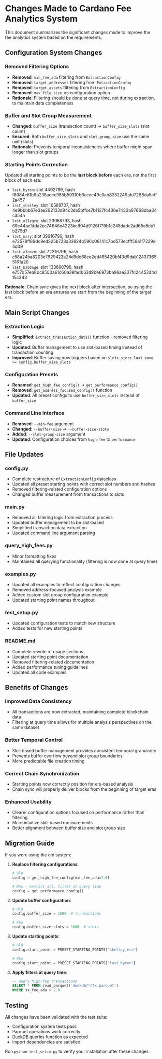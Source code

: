 # Changes Made to Cardano Fee Analytics System

This document summarizes the significant changes made to improve the fee analytics system based on the requirements.

## Configuration System Changes

### Removed Filtering Options
- **Removed**: `min_fee_ada` filtering from `ExtractionConfig`
- **Removed**: `target_addresses` filtering from `ExtractionConfig`  
- **Removed**: `target_assets` filtering from `ExtractionConfig`
- **Removed**: `max_file_size_mb` configuration option
- **Rationale**: Filtering should be done at query time, not during extraction, to maintain data completeness

### Buffer and Slot Group Measurement
- **Changed**: `buffer_size` (transaction count) → `buffer_size_slots` (slot count)
- **Ensured**: Both `buffer_size_slots` and `slot_group_size` use the same unit (slots)
- **Rationale**: Prevents temporal inconsistencies where buffer might span longer than slot groups

### Starting Points Correction
Updated all starting points to be the **last block before** each era, not the first block of each era:

- `last_byron`: slot 4492799, hash f8084c61b6a238acec985b59310b6ecec49c0ab8352249afd7268da5cff2a457
- `last_shelley`: slot 16588737, hash 4e9bbbb67e3ae262133d94c3da5bffce7b1127fc436e7433b87668dba34c354a
- `last_allegra`: slot 23068793, hash 69c44ac1dda2ec74646e4223bc804d9126f719b1c245dadc2ad65e8de1b276d7
- `last_mary`: slot 39916796, hash e72579ff89dc9ed325b723a33624b596c08141c7bd573ecfff56a1f7229e4d09
- `last_alonzo`: slot 72316796, hash c58a24ba8203e7629422a24d9dc68ce2ed495420bf40d9dab124373655161a20
- `last_babbage`: slot 133660799, hash e757d57eb8dc9500a61c60a39fadb63d9be6973ba96ae337fd24453d4d15c343

**Rationale**: Chain sync gives the next block after intersection, so using the last block before an era ensures we start from the beginning of the target era.

## Main Script Changes

### Extraction Logic
- **Simplified**: `extract_transaction_data()` function - removed filtering logic
- **Updated**: Buffer management to use slot-based timing instead of transaction counting
- **Improved**: Buffer saving now triggers based on `slots_since_last_save >= config.buffer_size_slots`

### Configuration Presets
- **Renamed**: `get_high_fee_config()` → `get_performance_config()`
- **Removed**: `get_address_focused_config()` function
- **Updated**: All preset configs to use `buffer_size_slots` instead of `buffer_size`

### Command Line Interface
- **Removed**: `--min-fee` argument
- **Changed**: `--buffer-size` → `--buffer-size-slots`
- **Added**: `--slot-group-size` argument
- **Updated**: Configuration choices from `high-fee` to `performance`

## File Updates

### config.py
- Complete restructure of `ExtractionConfig` dataclass
- Updated all preset starting points with correct slot numbers and hashes
- Removed filtering-related configuration options
- Changed buffer measurement from transactions to slots

### main.py
- Removed all filtering logic from extraction process
- Updated buffer management to be slot-based
- Simplified transaction data extraction
- Updated command line argument parsing

### query_high_fees.py
- Minor formatting fixes
- Maintained all querying functionality (filtering is now done at query time)

### examples.py
- Updated all examples to reflect configuration changes
- Removed address-focused analysis example
- Added custom slot group configuration example
- Updated starting point names throughout

### test_setup.py
- Updated configuration tests to match new structure
- Added tests for new starting points

### README.md
- Complete rewrite of usage sections
- Updated starting point documentation
- Removed filtering-related documentation
- Added performance tuning guidelines
- Updated all code examples

## Benefits of Changes

### Improved Data Consistency
- All transactions are now extracted, maintaining complete blockchain data
- Filtering at query time allows for multiple analysis perspectives on the same dataset

### Better Temporal Control
- Slot-based buffer management provides consistent temporal granularity
- Prevents buffer overflow beyond slot group boundaries
- More predictable file creation timing

### Correct Chain Synchronization
- Starting points now correctly position for era-based analysis
- Chain sync will properly deliver blocks from the beginning of target eras

### Enhanced Usability
- Clearer configuration options focused on performance rather than filtering
- More intuitive slot-based measurements
- Better alignment between buffer size and slot group size

## Migration Guide

If you were using the old system:

1. **Replace filtering configurations**:
   ```python
   # Old
   config = get_high_fee_config(min_fee_ada=2.0)
   
   # New - extract all, filter at query time
   config = get_performance_config()
   ```

2. **Update buffer configuration**:
   ```python
   # Old
   config.buffer_size = 1000  # transactions
   
   # New
   config.buffer_size_slots = 1000  # slots
   ```

3. **Update starting points**:
   ```python
   # Old
   config.start_point = PRESET_STARTING_POINTS["shelley_era"]
   
   # New
   config.start_point = PRESET_STARTING_POINTS["last_byron"]
   ```

4. **Apply filters at query time**:
   ```sql
   -- Query high-fee transactions
   SELECT * FROM read_parquet('duckdb/*/tx.parquet')
   WHERE tx_fee_ada > 2.0
   ```

## Testing

All changes have been validated with the test suite:
- Configuration system tests pass
- Parquet operations work correctly
- DuckDB queries function as expected
- Import dependencies are satisfied

Run `python test_setup.py` to verify your installation after these changes.